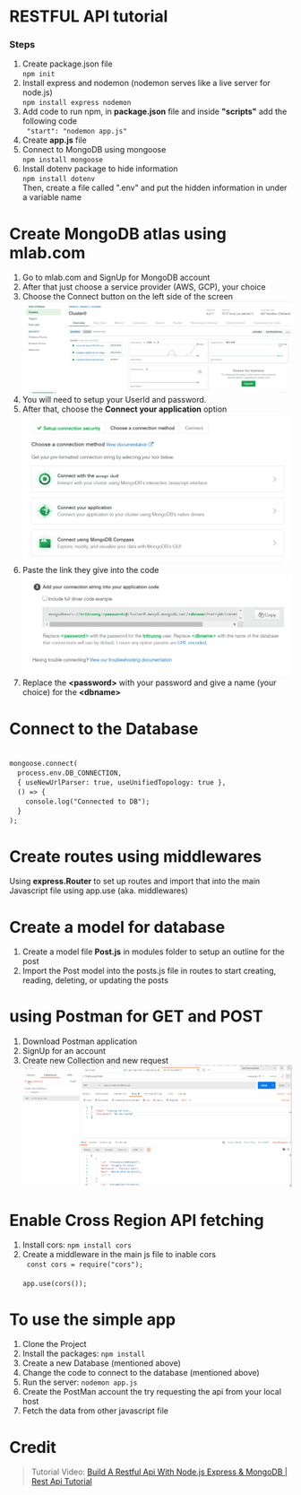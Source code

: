 # RESTFUL API tutorial

### Steps

1. Create package.json file  
   <code>npm init</code>
2. Install express and nodemon (nodemon serves like a live server for node.js)  
   <code>npm install express nodemon</code>
3. Add code to run npm, in **package.json** file and inside **"scripts"** add the following code  
   <code>
   "start": "nodemon app.js"
   </code>
4. Create **app.js** file
5. Connect to MongoDB using mongoose  
   <code>npm install mongoose</code>
6. Install dotenv package to hide information  
   <code>npm install dotenv</code>  
   Then, create a file called ".env" and put the hidden information in under a variable name

# Create MongoDB atlas using mlab.com

1. Go to mlab.com and SignUp for MongoDB account
2. After that just choose a service provider (AWS, GCP), your choice
3. Choose the Connect button on the left side of the screen  
   <img src="DB_connect.png"/>
4. You will need to setup your UserId and password.
5. After that, choose the **Connect your application** option  
   <img src="DB_connect_options.png">
6. Paste the link they give into the code
   <img src="DB_connect_path.png">
7. Replace the **\<password>** with your password and give a name (your choice) for the **\<dbname>**

# Connect to the Database

<code>
mongoose.connect(
  process.env.DB_CONNECTION,
  { useNewUrlParser: true, useUnifiedTopology: true },
  () => {
    console.log("Connected to DB");
  }
);</code>

# Create routes using middlewares

Using **express.Router** to set up routes and import that into the main Javascript file using app.use (aka. middlewares)

# Create a model for database

1. Create a model file **Post.js** in modules folder to setup an outline for the post
2. Import the Post model into the posts.js file in routes to start creating, reading, deleting, or updating the posts

# using Postman for GET and POST

1. Download Postman application
2. SignUp for an account
3. Create new Collection and new request
   <img src="PostMan_use.gif">

# Enable Cross Region API fetching

1. Install cors: <code>npm install cors</code>
2. Create a middleware in the main js file to inable cors  
   <code>
   const cors = require("cors");  
   app.use(cors());
   </code>

# To use the simple app

1. Clone the Project
2. Install the packages: <code>npm install</code>
3. Create a new Database (mentioned above)
4. Change the code to connect to the database (mentioned above)
5. Run the server: <code>nodemon app.js</code>
6. Create the PostMan account the try requesting the api from your local host
7. Fetch the data from other javascript file

# Credit

> Tutorial Video: [Build A Restful Api With Node.js Express & MongoDB | Rest Api Tutorial](https://www.youtube.com/watch?v=vjf774RKrLc&t=2449s)
